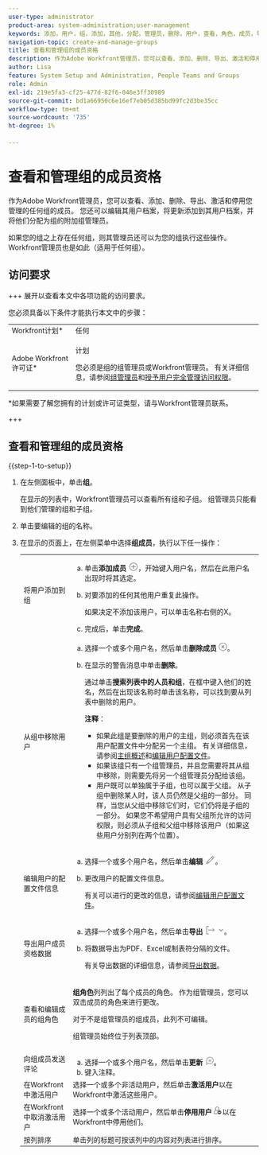 ```yaml
---
user-type: administrator
product-area: system-administration;user-management
keywords: 添加，用户，组，添加，其他，分配，管理员，删除，用户，查看，角色，成员，导出，成员资格，数据
navigation-topic: create-and-manage-groups
title: 查看和管理组的成员资格
description: 作为Adobe Workfront管理员，您可以查看、添加、删除、导出、激活和停用您管理的任何组的成员。 您还可以编辑其用户档案，将更新添加到其用户档案，并将他们分配为组的附加组管理员。
author: Lisa
feature: System Setup and Administration, People Teams and Groups
role: Admin
exl-id: 219e5fa3-cf25-477d-82f6-046e3ff30989
source-git-commit: bd1a66950c6e16ef7eb05d385bd99fc2d3be35cc
workflow-type: tm+mt
source-wordcount: '735'
ht-degree: 1%

---
```


# 查看和管理组的成员资格

作为Adobe Workfront管理员，您可以查看、添加、删除、导出、激活和停用您管理的任何组的成员。 您还可以编辑其用户档案，将更新添加到其用户档案，并将他们分配为组的附加组管理员。

如果您的组之上存在任何组，则其管理员还可以为您的组执行这些操作。 Workfront管理员也是如此（适用于任何组）。

## 访问要求

+++ 展开以查看本文中各项功能的访问要求。

您必须具备以下条件才能执行本文中的步骤：

<table style="table-layout:auto"> 
 <col> 
 <col> 
 <tbody> 
  <tr> 
   <td role="rowheader">Workfront计划*</td> 
   <td>任何</td> 
  </tr> 
  <tr> 
   <td role="rowheader">Adobe Workfront许可证*</td> 
   <td> <p>计划 </p> <p>您必须是组的组管理员或Workfront管理员。 有关详细信息，请参阅<a href="../../../administration-and-setup/manage-groups/group-roles/group-administrators.md" class="MCXref xref">组管理员</a>和<a href="../../../administration-and-setup/add-users/configure-and-grant-access/grant-a-user-full-administrative-access.md" class="MCXref xref">授予用户完全管理访问权限</a>。</p> </td> 
  </tr> 
 </tbody> 
</table>

&#42;如果需要了解您拥有的计划或许可证类型，请与Workfront管理员联系。

+++

## 查看和管理组的成员资格

{{step-1-to-setup}}

1. 在左侧面板中，单击&#x200B;**组**。

   在显示的列表中，Workfront管理员可以查看所有组和子组。 组管理员只能看到他们管理的组和子组。

1. 单击要编辑的组的名称。
1. 在显示的页面上，在左侧菜单中选择&#x200B;**组成员**，执行以下任一操作：

   <table style="table-layout:auto"> 
    <col> 
    <col> 
    <tbody> 
     <tr> 
      <td role="rowheader">将用户添加到组</td> 
      <td> 
       <ol style="list-style-type: lower-alpha;"> 
        <li value="1">单击<strong>添加成员</strong> <img src="assets/add-icon-plus-in-circle.png">，开始键入用户名，然后在此用户名出现时将其选定。</li> 
        <li value="2"> <p>对要添加的任何其他用户重复此操作。</p> <p>如果决定不添加该用户，可以单击名称右侧的X。</p> </li> 
        <li value="3">完成后，单击<strong>完成</strong>。</li> 
       </ol> </td> 
     </tr> 
     <tr> 
      <td role="rowheader">从组中移除用户</td> 
      <td> 
       <ol style="list-style-type: lower-alpha;"> 
        <li value="1">选择一个或多个用户名，然后单击<strong>删除成员</strong><img src="assets/remove-icon---x-in-circle.png">。</li> 
        <li value="2"> <p>在显示的警告消息中单击<strong>删除</strong>。</p> <p>通过单击<strong>搜索列表中的人员和组</strong>，在框中键入他们的姓名，然后在出现该名称时单击该名称，可以找到要从列表中删除的用户。</p> <p><b>注释</b>：  
          <ul> 
           <li>如果此组是要删除的用户的主组，则必须首先在该用户配置文件中分配另一个主组。 有关详细信息，请参阅<a href="../../../administration-and-setup/manage-groups/groups-overview/home-groups.md" class="MCXref xref">主组概述</a>和<a href="../../../administration-and-setup/add-users/create-and-manage-users/edit-a-users-profile.md" class="MCXref xref">编辑用户配置文件</a>。</li> 
           <li>如果该组只有一个组管理员，并且您需要将其从组中移除，则需要先将另一个组管理员分配给该组。</li> 
           <li>用户既可以单独属于子组，也可以属于父组。 从子组中删除某人时，该人员仍然是父组的一部分。 同样，当您从父组中移除它们时，它们仍将是子组的一部分。 如果您不希望用户具有父组所允许的访问权限，则必须从子组和父组中移除该用户（如果这些用户分别列在两个位置）。</li> 
          </ul> </p> </li> 
       </ol> </td> 
     </tr> 
     <tr> 
      <td role="rowheader">编辑用户的配置文件信息</td> 
      <td> 
       <ol style="list-style-type: lower-alpha;"> 
        <li value="1">选择一个或多个用户名，然后单击<strong>编辑</strong> <img src="assets/edit-icon.png">。</li> 
        <li value="2"> <p>更改用户的配置文件信息。</p> <p>有关可以进行的更改的信息，请参阅<a href="../../../administration-and-setup/add-users/create-and-manage-users/edit-a-users-profile.md" class="MCXref xref">编辑用户配置文件</a>。</p> </li> 
       </ol> </td> 
     </tr> 
     <tr> 
      <td role="rowheader">导出用户成员资格数据</td> 
      <td> 
       <ol style="list-style-type: lower-alpha;"> 
        <li value="1">选择一个或多个用户名，然后单击<strong>导出</strong> <img src="assets/export.png">。</li> 
        <li value="2"> <p>将数据导出为PDF、Excel或制表符分隔的文件。</p> <p>有关导出数据的详细信息，请参阅<a href="../../../reports-and-dashboards/reports/creating-and-managing-reports/export-data.md" class="MCXref xref">导出数据</a>。</p> </li> 
       </ol> </td> 
     </tr> 
     <tr> 
      <td role="rowheader">查看和编辑成员的组角色</td> 
      <td> <p><strong>组角色</strong>列列出了每个成员的角色。 作为组管理员，您可以双击成员的角色来进行更改。</p> <p>对于不是组管理员的组成员，此列不可编辑。</p> <p>组管理员始终位于列表顶部。</p> </td> 
     </tr> 
     <tr> 
      <td role="rowheader">向组成员发送评论</td> 
      <td> 
       <ol style="list-style-type: lower-alpha;"> 
        <li value="1">选择一个或多个用户名，然后单击<strong>更新</strong> <img src="assets/comment-icon.png">。</li> 
        <li value="2">键入注释。</li> 
       </ol> </td> 
     </tr> 
     <tr> 
      <td role="rowheader">在Workfront中激活用户</td> 
      <td>选择一个或多个非活动用户，然后单击<strong>激活用户</strong>以在Workfront中激活这些用户。 </td> 
     </tr> 
     <tr> 
      <td role="rowheader">在Workfront中取消激活用户</td> 
      <td>选择一个或多个活动用户，然后单击<strong>停用用户</strong><img src="assets/deactivate-user.png">以在Workfront中停用他们。</td> 
     </tr> 
     <tr> 
      <td role="rowheader">按列排序</td> 
      <td>单击列的标题可按该列中的内容对列表进行排序。</td> 
     </tr> 
    </tbody> 
   </table>
